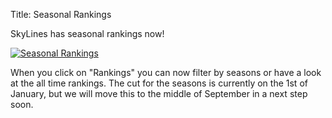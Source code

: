 Title: Seasonal Rankings

SkyLines has seasonal rankings now!

[![Seasonal Rankings]({filename}/images/seasonal-ranking.png)]({filename}/images/seasonal-ranking.png)

When you click on "Rankings" you can now filter by seasons or have a look at the
all time rankings. The cut for the seasons is currently on the 1st of January,
but we will move this to the middle of September in a next step soon.
